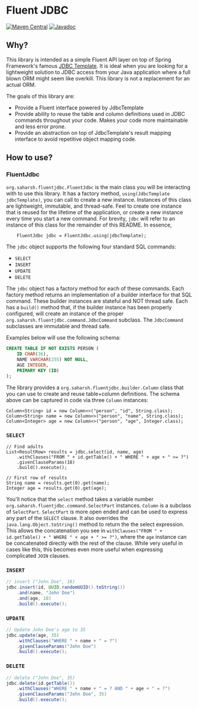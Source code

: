 # Fluent JDBC
[![Maven Central](https://maven-badges.herokuapp.com/maven-central/org.saharsh/fluent-jdbc/badge.svg)](https://maven-badges.herokuapp.com/maven-central/org.saharsh/fluent-jdbc/)
[![Javadoc](http://javadoc-badge.appspot.com/org.saharsh/fluent-jdbc.svg)](http://www.javadoc.io/doc/org.saharsh/fluent-jdbc)

## Why?

This library is intended as a simple Fluent API layer on top of Spring Framework's famous [JDBC Template](https://docs.spring.io/spring/docs/current/spring-framework-reference/data-access.html#jdbc-JdbcTemplate). It is ideal when you are looking for a lightweight solution to JDBC access from your Java application where a full blown ORM might seem like overkill. This library is not a replacement for an actual ORM.

The goals of this library are:

- Provide a Fluent interface powered by JdbcTemplate
- Provide ability to reuse the table and column definitions used in JDBC commands throughout your code. Makes your code more maintainable and less error prone.
- Provide an abstraction on top of JdbcTemplate's result mapping interface to avoid repetitive object mapping code.

## How to use?

### FluentJdbc

`org.saharsh.fluentjdbc.FluentJdbc` is the main class you will be interacting with to use this library. It has a factory method, `using(JdbcTemplate jdbcTemplate)`, you can call to create a new instance. Instances of this class are lightweight, immutable, and thread-safe. Feel to create one instance that is reused for the lifetime of the application, or create a new instance every time you start a new command. For brevity, `jdbc` will refer to an instance of this class for the remainder of this README. In essence,

        FluentJdbc jdbc = FluentJdbc.using(jdbcTemplate);

The `jdbc` object supports the following four standard SQL commands:

- `SELECT`
- `INSERT`
- `UPDATE`
- `DELETE`

The `jdbc` object has a factory method for each of these commands. Each factory method returns an implementation of a builder interface for that SQL command. These builder instances are stateful and NOT thread safe. Each has a `build()` method that, if the builder instance has been properly configured, will create an instance of the proper `org.saharsh.fluentjdbc.command.JdbcCommand` subclass. The `JdbcCommand` subclasses are immutable and thread safe.

Examples below will use the following schema:

```sql
CREATE TABLE IF NOT EXISTS PERSON (
    ID CHAR(36),
    NAME VARCHAR(255) NOT NULL,
    AGE INTEGER,
    PRIMARY KEY (ID)
);
```

The library provides a `org.saharsh.fluentjdbc.builder.Column` class that you can use to create and reuse table+column definitions. The schema above can be captured in code via three `Column` instances:

```
Column<String> id = new Column<>("person", "id", String.class);
Column<String> name = new Column<>("person", "name", String.class);
Column<Integer> age = new Column<>("person", "age", Integer.class);
```

### `SELECT`

```
// Find adults
List<ResultRow> results = jdbc.select(id, name, age)
    .withClauses("FROM " + id.getTable() + " WHERE " + age + " >= ?")
    .givenClauseParams(18)
    .build().execute();

// First row of results
String name = results.get(0).get(name);
Integer age = results.get(0).get(age);
```

You'll notice that the `select` method takes a variable number `org.saharsh.fluentjdbc.command.SelectPart` instances. `Column` is a subclass of `SelectPart`. `SelectPart` is more open ended and can be used to express any part of the `SELECT` clause. It also overrides the `java.lang.Object.toString()` method to return the the select expression. This allows the concatenation you see in `withClauses("FROM " + id.getTable() + " WHERE " + age + " >= ?")`, where the `age` instance can be concatenated directly with the rest of the clause. While very useful in cases like this, this becomes even more useful when expressing complicated `JOIN` clauses.

### `INSERT`

```java
// insert ("John Doe", 18)
jdbc.insert(id, UUID.randomUUID().toString())
    .and(name, "John Doe")
    .and(age, 18)
    .build().execute();
```

### `UPDATE`

```java
// Update John Doe's age to 35
jdbc.update(age, 35)
    .withClauses("WHERE " + name + " = ?")
    .givenClauseParams("John Doe")
    .build().execute();
```

### `DELETE`

```java
// delete ("John Doe", 35)
jdbc.delete(id.getTable())
    .withClauses("WHERE " + name + " = ? AND " + age + " = ?")
    .givenClauseParams("John Doe", 35)
    .build().execute();
```
